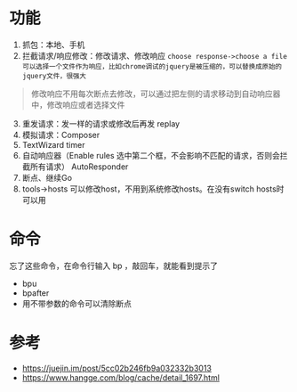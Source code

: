 # 功能
1. 抓包：本地、手机
2. 拦截请求/响应修改：修改请求、修改响应  `choose response->choose a file 可以选择一个文件作为响应，比如chrome调试的jquery是被压缩的，可以替换成原始的jquery文件，很强大`
> 修改响应不用每次断点去修改，可以通过把左侧的请求移动到自动响应器中，修改响应或者选择文件
3. 重发请求：发一样的请求或修改后再发  replay
4. 模拟请求：Composer 
5. TextWizard  timer
6. 自动响应器（Enable rules 选中第二个框，不会影响不匹配的请求，否则会拦截所有请求） AutoResponder
7. 断点、继续Go
8. tools->hosts 可以修改host，不用到系统修改hosts。在没有switch hosts时可以用

# 命令
忘了这些命令，在命令行输入 bp ，敲回车，就能看到提示了  
- bpu
- bpafter
- 用不带参数的命令可以清除断点

# 参考
- <https://juejin.im/post/5cc02b246fb9a032332b3013>
- <https://www.hangge.com/blog/cache/detail_1697.html>